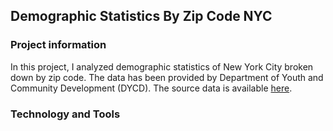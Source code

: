 ## Demographic Statistics By Zip Code NYC

### Project information

In this project, I analyzed demographic statistics of New York City broken down by zip code. The data has been provided by Department of Youth and Community Development (DYCD). The source data is available [here](https://data.cityofnewyork.us/City-Government/Demographic-Statistics-By-Zip-Code/kku6-nxdu).

### Technology and Tools

